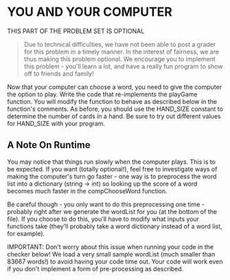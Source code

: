 YOU AND YOUR COMPUTER
=====================

THIS PART OF THE PROBLEM SET IS OPTIONAL

> Due to technical difficulties, we have not been able to post a grader
> for this problem in a timely manner. In the interest of fairness, we
> are thus making this problem optional. We encourage you to implement
> this problem - you'll learn a lot, and have a really fun program to
> show off to friends and family!

Now that your computer can choose a word, you need to give the computer the option to play. Write the code that re-implements the playGame function. You will modify the function to behave as described below in the function's comments. As before, you should use the HAND_SIZE constant to determine the number of cards in a hand. Be sure to try out different values for HAND_SIZE with your program.

A Note On Runtime
-----------------

You may notice that things run slowly when the computer plays. This is to be expected. If you want (totally optional!), feel free to investigate ways of making the computer's turn go faster - one way is to preprocess the word list into a dictionary (string -> int) so looking up the score of a word becomes much faster in the compChooseWord function.

Be careful though - you only want to do this preprocessing one time - probably right after we generate the wordList for you (at the bottom of the file). If you choose to do this, you'll have to modify what inputs your functions take (they'll probably take a word dictionary instead of a word list, for example).

IMPORTANT: Don't worry about this issue when running your code in the checker below! We load a very small sample wordList (much smaller than 83667 words!) to avoid having your code time out. Your code will work even if you don't implement a form of pre-processing as described.
